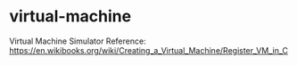 # virtual-machine
Virtual Machine Simulator
Reference: https://en.wikibooks.org/wiki/Creating_a_Virtual_Machine/Register_VM_in_C
